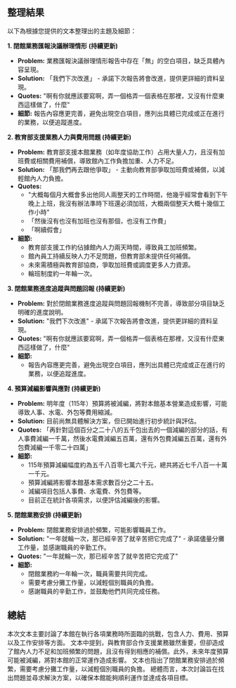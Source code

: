 ## 整理結果

以下為根據您提供的文本整理出的主題及細節：

**1. 閉館業務匯報決議辦理情形 (持續更新)**

*   **Problem:** 業務匯報決議辦理情形報告中存在「無」的空白項目，缺乏具體內容呈現。
*   **Solution:** 「我們下次改進」 - 承諾下次報告將會改進，提供更詳細的資料呈現。
*   **Quotes:** "啊有你就應該要寫啊，弄一個格弄一個表格在那裡，又沒有什麼東西這樣做了，什麼"
*   **細節:** 報告內容應更完善，避免出現空白項目，應列出具體已完成或正在進行的業務，以便追蹤進度。

**2. 教育部支援業務人力與費用問題 (持續更新)**

*   **Problem:** 教育部支援本館業務（如年度協助工作）占用大量人力，且沒有加班費或相關費用補償，導致館內工作負擔加重、人力不足。
*   **Solution:** 「那我們再去跟他爭取」 -  主動向教育部爭取加班費或補償，以減輕館內人力負擔。
*   **Quotes:**
    *   "大概每個月大概會多出他同人兩整天的工作時間，他幾乎經常會看到下午晚上上班，我沒有辦法準時下班還必須加班，大概兩個整天大概十幾個工作小時"
    *   「然後沒有也沒有加班也沒有那個，也沒有工作費」
    *   「啊續假會」
*   **細節:**
    *   教育部支援工作約佔據館內人力兩天時間，導致員工加班頻繁。
    *   館內員工持續反映人力不足問題，但教育部未提供任何補償。
    *   未來需積極與教育部協商，爭取加班費或調度更多人力資源。
    *   輪班制度約一年輪一次。

**3. 閉館業務進度追蹤與問題回報 (持續更新)**

*   **Problem:** 對於閉館業務進度追蹤與問題回報機制不完善，導致部分項目缺乏明確的進度說明。
*   **Solution:** "我們下次改進" - 承諾下次報告將會改進，提供更詳細的資料呈現。
*   **Quotes:** "啊有你就應該要寫啊，弄一個格弄一個表格在那裡，又沒有什麼東西這樣做了，什麼"
*   **細節:**
    *   報告內容應更完善，避免出現空白項目，應列出具體已完成或正在進行的業務，以便追蹤進度。

**4. 預算減編影響與應對 (持續更新)**

*   **Problem:** 明年度（115年）預算將被減編，將對本館基本營業造成影響，可能導致人事、水電、外包等費用縮減。
*   **Solution:** 目前尚無具體解決方案，但已開始進行初步統計與評估。
*   **Quotes:** 「再針對這個百分之二十八的五千包出去的一個減編的部分的話，有人事費減編一千萬，然後水電費減編五百萬，還有外包費減編五百萬，還有外包費減編一千零二十四萬」
*   **細節:**
    *   115年預算減編幅度約為五千八百零七萬六千元，總共將近七千八百一十萬一千元。
    *   預算減編將影響本館基本需求數百分之二十五。
    *   減編項目包括人事費、水電費、外包費等。
    *   目前正在統計各項需求，以便評估減編後的影響。

**5. 閉館業務安排 (持續更新)**

*   **Problem:** 閉館業務安排過於頻繁，可能影響職員工作。
*   **Solution:** "一年就輪一次，那已經辛苦了就辛苦把它完成了" - 承諾儘量分攤工作量，並感謝職員的辛勤工作。
*   **Quotes:** "一年就輪一次，那已經辛苦了就辛苦把它完成了"
*   **細節:**
    *   閉館業務約一年輪一次，職員需要共同完成。
    *   需要考慮分攤工作量，以減輕個別職員的負擔。
    *   感謝職員的辛勤工作，並鼓勵他們共同完成任務。

## 總結

本次文本主要討論了本館在執行各項業務時所面臨的挑戰，包含人力、費用、預算以及工作安排等方面。 文本中提到，與教育部合作支援業務雖然重要，但卻造成了館內人力不足和加班頻繁的問題，且沒有得到相應的補償。此外，未來年度預算可能被減編，將對本館的正常運作造成影響。 文本也指出了閉館業務安排過於頻繁，需要考慮分攤工作量，以減輕個別職員的負擔。 總體而言，本次討論旨在找出問題並尋求解決方案，以確保本館能夠順利運作並達成各項目標。